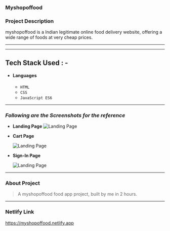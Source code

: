 ### Myshopoffood


### Project Description
myshopoffood is a Indian legitimate online food delivery website, offering a wide range of foods at very cheap prices.


---



---

## Tech Stack Used : -

- #### Languages
  - `HTML`
  - `CSS`
  - `JavaScript ES6`


---

### _Following are the Screenshots for the reference_

- **Landing Page**
  ![Landing Page](https://miro.medium.com/max/1400/1*lXUKkspd-tHalmn1Gpv8pg.png)

- **Cart Page**

  ![Landing Page](https://miro.medium.com/max/1400/1*iYgsOlTafFaCkFxt22vfjA.png)

- **Sign-In Page**

  ![Landing Page](https://miro.medium.com/max/1400/1*Rae0OacsRvUWcTcmh_uTSg.png)

---

### About Project

>A myshopoffood food app project, built by me in 2 hours.
---


### Netlify Link

https://myshopoffood.netlify.app
